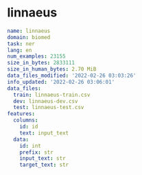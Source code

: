# linnaeus
 
<!-- MARKDOWN-AUTO-DOCS:START (CODE:src=../../../../ekorpkit/resources/datasets/t5/linnaeus.yaml) -->
<!-- The below code snippet is automatically added from ../../../../ekorpkit/resources/datasets/t5/linnaeus.yaml -->
```yaml
name: linnaeus
domain: biomed
task: ner
lang: en
num_examples: 23155
size_in_bytes: 2833111
size_in_human_bytes: 2.70 MiB
data_files_modified: '2022-02-26 03:03:26'
info_updated: '2022-02-26 03:06:01'
data_files:
  train: linnaeus-train.csv
  dev: linnaeus-dev.csv
  test: linnaeus-test.csv
features:
  columns:
    id: id
    text: input_text
  data:
    id: int
    prefix: str
    input_text: str
    target_text: str
```
<!-- MARKDOWN-AUTO-DOCS:END -->
